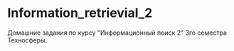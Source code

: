 # Information_retrievial_2
Домашние задания по курсу "Информационный поиск 2" 3го семестра Техносферы.
